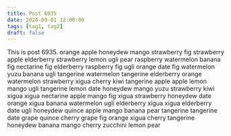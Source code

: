 ```yaml
---
title: Post 6935
date: 2024-09-01 12:00:00
tags: [tag1, tag2]
draft: false
---
```

This is post 6935.
orange
apple
honeydew
mango
strawberry
fig
strawberry
apple
elderberry
strawberry
lemon
ugli
pear
raspberry
watermelon
banana
fig
nectarine
fig
elderberry
raspberry
fig
ugli
orange
date
fig
watermelon
yuzu
banana
ugli
tangerine
watermelon
tangerine
elderberry
orange
watermelon
strawberry
xigua
cherry
kiwi
tangerine
apple
apple
lemon
mango
ugli
tangerine
lemon
date
honeydew
mango
yuzu
strawberry
kiwi
xigua
xigua
nectarine
apple
mango
fig
xigua
strawberry
honeydew
date
orange
xigua
banana
watermelon
ugli
elderberry
xigua
xigua
elderberry
date
ugli
honeydew
quince
apple
mango
banana
pear
tangerine
tangerine
date
grape
quince
cherry
grape
fig
orange
xigua
cherry
tangerine
honeydew
banana
mango
cherry
zucchini
lemon
pear
